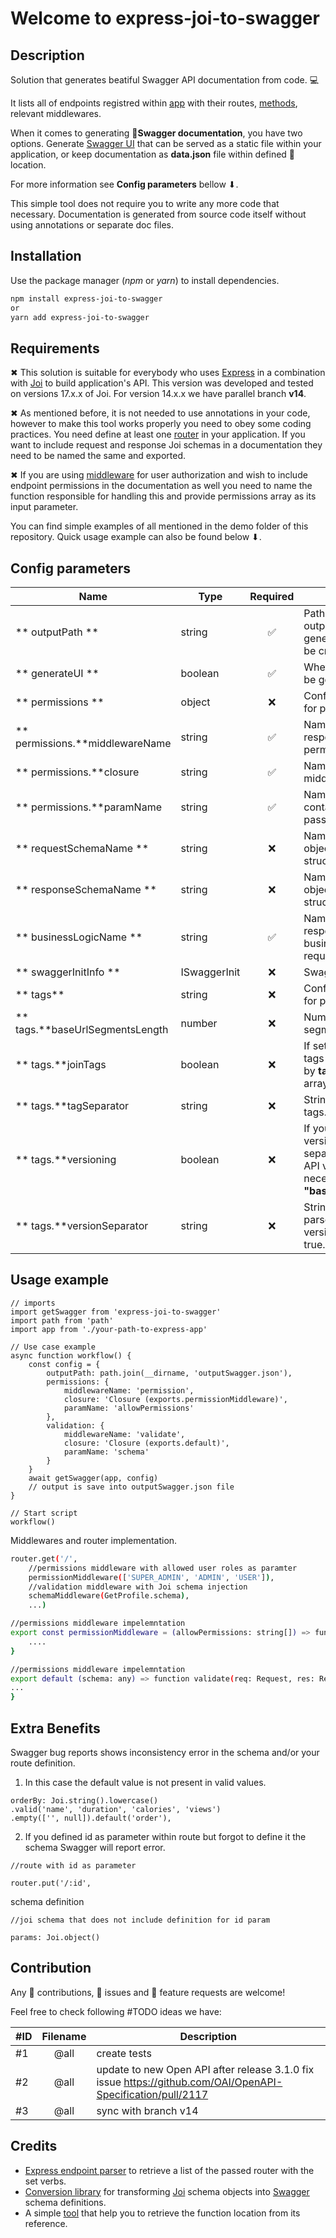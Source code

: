 # Welcome to express-joi-to-swagger

## Description
Solution that generates beatiful Swagger API documentation from code. 💻

It lists all of endpoints registred within [app](https://expressjs.com/) with their routes, [methods](https://expressjs.com/en/guide/routing.html), relevant middlewares.

When it comes to generating 📑**Swagger documentation**, you have two options. Generate [Swagger UI](https://swagger.io/tools/swagger-ui/) that can be served as a static file within your application,
or keep documentation as **data.json** file within defined  📁location.

For more information see **Config parameters** bellow ⬇.

This simple tool does not require you to write any more code that necessary. Documentation is generated from source code itself
without using annotations or separate doc files.

## Installation

Use the package manager (*npm* or *yarn*) to install dependencies.

```bash
npm install express-joi-to-swagger
or
yarn add express-joi-to-swagger
```

## Requirements
✖ This solution is suitable for everybody who uses [Express](http://expressjs.com/) in a combination with [Joi](https://joi.dev/) to build application's API.
This version was developed and tested on versions 17.x.x of Joi. For version 14.x.x we have parallel branch **v14**.

✖ As mentioned before, it is not needed to use annotations in your code, however to make this tool works properly you need to
obey some coding practices. You need define at least one [router](https://expressjs.com/en/guide/routing.html) in your application. If you want to include
request and response Joi schemas in a documentation they need to be named the same and exported.

✖ If you are using [middleware](https://expressjs.com/en/guide/using-middleware.html) for user authorization and wish to include
endpoint permissions in the documentation as well you need to name the function responsible for handling this and provide permissions
array as its input parameter.

You can find simple examples of all mentioned in the demo folder of this repository. Quick usage example can also be found below ⬇.


## Config parameters

| Name								| Type   		| Required 			  |Description																			  						|
| ----------------------------------|---------------|:----------------------:|---------------------------------------------------------------------------------------------------- 			|
| ** outputPath **					| string  		|  ✅  | Path to directory where output files (JSON if generateUI == false) should be created. 														                      						|
| ** generateUI **					| boolean 		|  ✅  | Whether [Swagger UI](https://swagger.io/tools/swagger-ui/) should be generated.					                                                  						|
| ** permissions **					| object  		|  ❌  | Configuration parameters for parsing permissions.
| ** permissions.**middlewareName	| string  		|  ✅  | Name of the middleware responsible for handling API permissions.													                              						|
| ** permissions.**closure			| string  		|  ✅  | Name of the permission middleware closure. 													                              						|
| ** permissions.**paramName		| string  		|  ✅  | Name of the parameter containing permissions passed to middleware.													                              						|
| ** requestSchemaName **			| string  		|  ❌  | Name of the Joi schema object defining request structure.     |
| ** responseSchemaName **			| string  		|  ❌  | Name of the Joi schema object defining response structure.     |
| ** businessLogicName **			| string  		|  ✅  | Name of the function responsible for handling business logic of the request.     |
| ** swaggerInitInfo **				| ISwaggerInit 	|  ❌  | Swagger initial information.      |
| ** tags** 						| string  		|  ❌  | Configuration parameters for parsing [tags](https://swagger.io/docs/specification/grouping-operations-with-tags/).      |
| ** tags.**baseUrlSegmentsLength 	| number  		|  ❌  | Number of base URL segments.      |
| ** tags.**joinTags 				| boolean 		|  ❌  | If set to true, array of parsed tags will be joined to string by **tagSeparator**, otherwise array of tags is returned.      |
| ** tags.**tagSeparator 			| string  		|  ❌  | String used to join parsed tags.    |
| ** tags.**versioning 				| boolean  		|  ❌  | If you are using multiple versions of API, you can separate endpoints also by API version. In this case it is necessary to define param **"baseUrlSegmentsLength"**.     |
| ** tags.**versionSeparator 		| string  		|  ❌  | String used to separate parsed tags from API version tag is versioning == true.     |


## Usage example

```
// imports
import getSwagger from 'express-joi-to-swagger'
import path from 'path'
import app from './your-path-to-express-app'

// Use case example
async function workflow() {
	const config = {
		outputPath: path.join(__dirname, 'outputSwagger.json'),
		permissions: {
			middlewareName: 'permission',
			closure: 'Closure (exports.permissionMiddleware)',
			paramName: 'allowPermissions'
		},
		validation: {
			middlewareName: 'validate',
			closure: 'Closure (exports.default)',
			paramName: 'schema'
		}
	}
	await getSwagger(app, config)
	// output is save into outputSwagger.json file
}

// Start script
workflow()
```


Middlewares and router implementation.
```bash
router.get('/',
	//permissions middleware with allowed user roles as paramter
	permissionMiddleware(['SUPER_ADMIN', 'ADMIN', 'USER']),
	//validation middleware with Joi schema injection
	schemaMiddleware(GetProfile.schema),
	...)

//permissions middleware impelemntation
export const permissionMiddleware = (allowPermissions: string[]) => function permission(req: Request, res: Response, next: NextFunction) {
	....
}

//permissions middleware impelemntation
export default (schema: any) => function validate(req: Request, res: Response, next: NextFunction) {
...
}
```


## Extra Benefits
Swagger bug reports shows inconsistency error in the schema and/or your route definition.

1. In this case the default value is not present in valid values.
```
orderBy: Joi.string().lowercase()
.valid('name', 'duration', 'calories', 'views')
.empty(['', null]).default('order'),
```
2. If you defined id as parameter within route but forgot to define it the schema Swagger will report error.
```
//route with id as parameter

router.put('/:id',
```
schema definition
```
//joi schema that does not include definition for id param

params: Joi.object()
```
## Contribution
Any 👐 contributions, 🐛 issues and 🌟 feature requests are welcome!

Feel free to check following #TODO ideas we have:


| #ID	| Filename	    | Description																				  						|
| ------|:---------------:|-------------------------------------------------------------------------------------------------------- 			|
| #1	|      @all 	| create tests														                      						|
| #2	|      @all		| update to new Open API after release 3.1.0 fix issue https://github.com/OAI/OpenAPI-Specification/pull/2117								                                                  						|
| #3	|      @all  	| sync with branch v14 													                              						|


## Credits
*  [Express endpoint parser](https://github.com/AlbertoFdzM/express-list-endpoints) to retrieve a list of the passed router with the set verbs.
*  [Conversion library](https://github.com/Twipped/joi-to-swagger#readme) for transforming [Joi](https://www.npmjs.com/package/joi) schema objects into [Swagger](https://swagger.io/) schema definitions.
*  A simple [tool](https://github.com/midrissi/func-loc) that help you to retrieve the function location from its reference.
